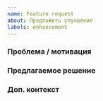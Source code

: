 ```yaml
---
name: Feature request
about: Предложить улучшение
labels: enhancement
---
```


### Проблема / мотивация

### Предлагаемое решение

### Доп. контекст
